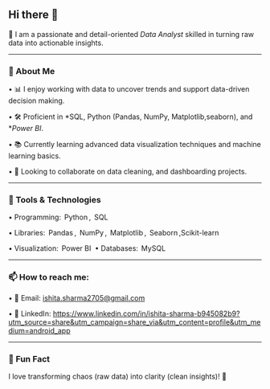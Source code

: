 ## Hi there 👋

🎯 I am a passionate and detail-oriented *Data Analyst* skilled in turning raw data into actionable insights.

---

### 🚀 About Me
•⁠  ⁠📊 I enjoy working with data to uncover trends and support data-driven decision making.

•⁠  ⁠🛠️ Proficient in *SQL, Python (Pandas, NumPy, Matplotlib,seaborn), and **Power BI*.

•⁠  ⁠📚 Currently learning advanced data visualization techniques and machine learning basics.

•⁠  ⁠🤝 Looking to collaborate on data cleaning,  and dashboarding projects.


---

### 🔧 Tools & Technologies
•⁠  ⁠Programming: ⁠ Python ⁠, ⁠ SQL  ⁠

•⁠  ⁠Libraries: ⁠ Pandas ⁠, ⁠ NumPy ⁠, ⁠ Matplotlib ⁠, ⁠ Seaborn ⁠,Scikit-learn

•⁠  ⁠Visualization: ⁠ Power BI
⁠
•⁠  ⁠Databases: ⁠ MySQL ⁠

---

### 📫 How to reach me:
•⁠  ⁠📧 Email: ishita.sharma2705@gmail.com

•⁠  ⁠💼 LinkedIn: https://www.linkedin.com/in/ishita-sharma-b945082b9?utm_source=share&utm_campaign=share_via&utm_content=profile&utm_medium=android_app

---

### 📌 Fun Fact
I love transforming chaos (raw data) into clarity (clean insights)! 🌟
